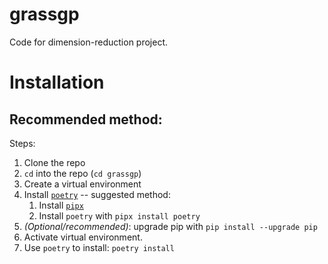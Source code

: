 # grassgp
Code for dimension-reduction project.

# Installation

## Recommended method:
Steps:

1. Clone the repo
2. `cd` into the repo (`cd grassgp`)
3. Create a virtual environment
4. Install [`poetry`](https://python-poetry.org/) -- suggested method:
    1. Install [`pipx`](https://pypa.github.io/pipx/)
    2. Install `poetry` with `pipx install poetry`
5. *(Optional/recommended)*: upgrade pip with `pip install --upgrade pip`
6. Activate virtual environment.
7. Use `poetry` to install: `poetry install`
